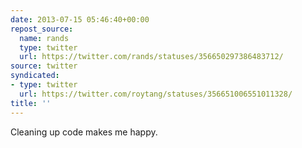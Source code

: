 ```yaml
---
date: 2013-07-15 05:46:40+00:00
repost_source:
  name: rands
  type: twitter
  url: https://twitter.com/rands/statuses/356650297386483712/
source: twitter
syndicated:
- type: twitter
  url: https://twitter.com/roytang/statuses/356651006551011328/
title: ''
---
```


Cleaning up code makes me happy.